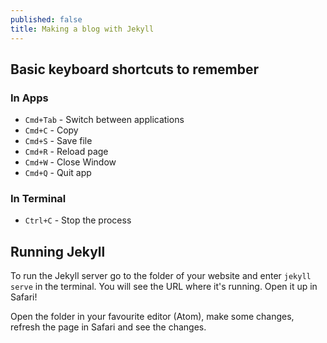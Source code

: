 ```yaml
---
published: false
title: Making a blog with Jekyll
---
```



## Basic keyboard shortcuts to remember

### In Apps
- `Cmd+Tab` - Switch between applications
- `Cmd+C` - Copy
- `Cmd+S` - Save file
- `Cmd+R` - Reload page
- `Cmd+W` - Close Window
- `Cmd+Q` - Quit app

### In Terminal
- `Ctrl+C` - Stop the process


## Running Jekyll
To run the Jekyll server go to the folder of your website and enter `jekyll serve` in the terminal. You will see the URL where it's running. Open it up in Safari!

Open the folder in your favourite editor (Atom), make some changes, refresh the page in Safari and see the changes.


